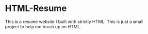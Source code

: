 # HTML-Resume
This is a resume website I built with strictly HTML. This is just a small project to help me brush up on HTML.

